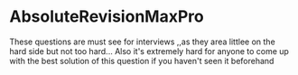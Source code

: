 # AbsoluteRevisionMaxPro
These questions are must see for interviews ,,as they area littlee on the hard side but not too hard...
Also it's extremely hard for anyone to come up with the best solution of this question if you haven't seen it beforehand
